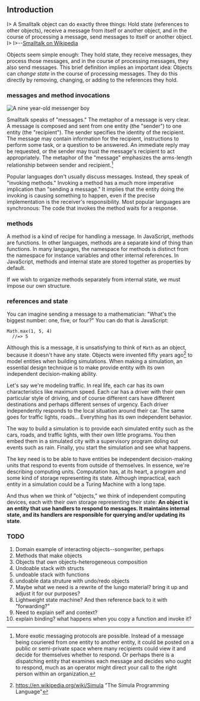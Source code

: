 ## Introduction

I> A Smalltalk object can do exactly three things: Hold state (references to other objects), receive a message from itself or another object, and in the course of processing a message, send messages to itself or another object.
I>
I>--[Smalltalk on Wikipedia][smalltalk]

[smalltalk]: https://en.wikipedia.org/wiki/Smalltalk

Objects seem simple enough: They hold state, they receive messages, they process those messages, and in the course of processing messages, they also send messages. This brief definition implies an important idea: Objects can *change state* in the course of processing messages. They do this directly by removing, changing, or adding to the references they hold.

### messages and method invocations

![A nine year-old messenger boy](images/messenger.jpg)

Smalltalk speaks of "messages." The metaphor of a message is very clear. A message is composed and sent from one entity (the "sender") to one entity (the "recipient"). The sender specifies the identity of the recipient. The message may contain information for the recipient, instructions to perform some task, or a question to be answered. An immediate reply may be requested, or the sender may trust the message's recipient to act appropriately. The metaphor of the "message" emphasizes the arms-length relationship between sender and recipient.[^protocols]

[^protocols]: More exotic messaging protocols are possible. Instead of a message being couriered from one entity to another entity, it could be posted on a public or semi-private space where many recipients could view it and decide for themselves whether to respond. Or perhaps there is a dispatching entity that examines each message and decides who ought to respond, much as an operator might direct your call to the right person within an organization.

Popular languages don't usually discuss messages. Instead, they speak of "invoking methods." Invoking a method has a much more imperative implication than "sending a message." It implies that the entity doing the invoking is causing something to happen, even if the precise implementation is the receiver's responsibility. Most popular languages are synchronous: The code that invokes the method waits for a response.

### methods

A method is a kind of recipe for handling a message. In JavaScript, methods are functions. In other languages, methods are a separate kind of thing than functions. In many languages, the namespace for methods is distinct from the namespace for instance variables and other internal references. In JavaScript, methods and internal state are stored together as properties by default.

If we wish to organize methods separately from internal state, we must impose our own structure.

### references and state

You can imagine sending a message to a mathematician: "What's the biggest number: one, five, or four?" You can do that is JavaScript:

    Math.max(1, 5, 4)
      //=> 5

Although this is a message, it is unsatisfying to think of `Math` as an object, because it doesn't have any state. Objects were invented fifty years ago[^Simula] to model entities when building simulations. When making a simulation, an essential design technique is to make provide entity with its own independent decision-making ability.

[^Simula]: https://en.wikipedia.org/wiki/Simula "The Simula Programming Language"

Let's say we're modeling traffic. In real life, each car has its own characteristics like maximum speed. Each car has a driver with their own particular style of driving, and of course different cars have different destinations and perhaps different senses of urgency. Each driver independently responds to the local situation around their car. The same goes for traffic lights, roads... Everything has its own independent behavior.

The way to build a simulation is to provide each simulated entity such as the cars, roads, and traffic lights, with their own little programs. You then embed them in a simulated city with a supervisory program doling out events such as rain. Finally, you start the simulation and see what happens.

The key need is to be able to have entities be independent decision-making units that respond to events from outside of themselves. In essence, we're describing computing units. Computation has, at its heart, a program and some kind of storage representing its state. Although impractical, each entity in a simulation could be a Turing Machine with a long tape.

And thus when we think of "objects," we think of independent computing devices, each with their own storage representing their state: **An object is an entity that use handlers to respond to messages. It maintains internal state, and its handlers are responsible for querying and/or updating its state**.

### TODO

1. Domain example of interacting objects--songwriter, perhaps
1. Methods that make objects
1. Objects that own objects-heterogeneous composition
1. Undoable stack with structs
1. undoable stack with functions
1. undoable data struture with undo/redo objects
1. Maybe what we need is a rewrite of the lungo material? bring it up and adjust it for our purposes?
1. Lightweight state machine? And then reference back to it with "forwarding?"
1. Need to explain self and context?
1. explain binding? what happens when you copy a function and invoke it?